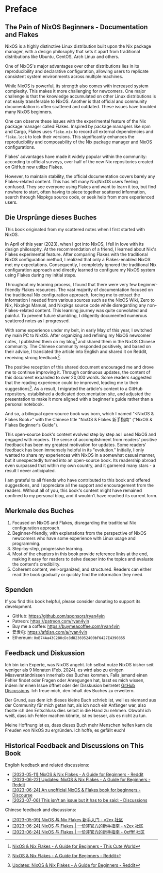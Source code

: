 # Preface

## The Pain of NixOS Beginners - Documentation and Flakes

NixOS is a highly distinctive Linux distribution built upon the Nix package manager, with
a design philosophy that sets it apart from traditional distributions like Ubuntu, CentOS,
Arch Linux and others.

One of NixOS's major advantages over other distributions lies in its reproducibility and
declarative configuration, allowing users to replicate consistent system environments
across multiple machines.

While NixOS is powerful, its strength also comes with increased system complexity. This
makes it more challenging for newcomers. One major challenge is that the knowledge
accumulated on other Linux distributions is not easily transferable to NixOS. Another is
that official and community documentation is often scattered and outdated. These issues
have troubled many NixOS beginners.

One can observe these issues with the experimental feature of the Nix package manager
called Flakes. Inspired by package managers like npm and Cargo, Flakes uses `flake.nix` to
record all external dependencies and `flake.lock` to lock their versions. This
significantly enhances the reproducibility and composability of the Nix package manager
and NixOS configurations.

Flakes' advantages have made it widely popular within the community: according to official
surveys, over half of the new Nix repositories created on GitHub now utilize Flakes.

However, to maintain stability, the official documentation covers barely any
Flakes-related content. This has left many Nix/NixOS users feeling confused. They see
everyone using Flakes and want to learn it too, but find nowhere to start, often having to
piece together scattered information, search through Nixpkgs source code, or seek help
from more experienced users.

## Die Ursprünge dieses Buches

This book originated from my scattered notes when I first started with NixOS.

In April of this year (2023), when I got into NixOS, I fell in love with its design
philosophy. At the recommendation of a friend, I learned about Nix's Flakes experimental
feature. After comparing Flakes with the traditional NixOS configuration method, I
realized that only a Flakes-enabled NixOS met my expectations. Consequently, I completely
ignored the traditional Nix configuration approach and directly learned to configure my
NixOS system using Flakes during my initial steps.

Throughout my learning process, I found that there were very few beginner-friendly Flakes
resources. The vast majority of documentation focused on the traditional Nix configuration
approach, forcing me to extract the information I needed from various sources such as the
NixOS Wiki, Zero to Nix, Nixpkgs Manual, and Nixpkgs source code while disregarding any
non-Flakes-related content. This learning journey was quite convoluted and painful. To
prevent future stumbling, I diligently documented numerous scattered notes as I
progressed.

With some experience under my belt, in early May of this year, I switched my main PC to
NixOS. After organizing and refining my NixOS newcomer notes, I published them on my
blog[^1] and shared them in the NixOS Chinese community. The Chinese community responded
positively, and based on their advice, I translated the article into English and shared it
on Reddit, receiving strong feedback[^2].

The positive reception of this shared document encouraged me and drove me to continue
improving it. Through continuous updates, the content of this document expanded to over
20,000 words. Some readers suggested that the reading experience could be improved,
leading me to their suggestions[^3]. As a result, I migrated the article's content to a
GitHub repository, established a dedicated documentation site, and adjusted the
presentation to make it more aligned with a beginner's guide rather than a personal
notebook.

And so, a bilingual open-source book was born, which I named "<NixOS & Flakes Book>" with
the Chinese title "NixOS & Flakes 新手指南" ("NixOS & Flakes Beginner's Guide").

This open-source book's content evolved step by step as I used NixOS and engaged with
readers. The sense of accomplishment from readers' positive feedback has been my greatest
motivation for updates. Some readers' feedback has been immensely helpful in its
"evolution." Initially, I only wanted to share my experiences with NixOS in a somewhat
casual manner, but it unexpectedly turned into an open-source book. Its readership abroad
even surpassed that within my own country, and it garnered many stars - a result I never
anticipated.

I am grateful to all friends who have contributed to this book and offered suggestions,
and I appreciate all the support and encouragement from the readers. Without all of you,
this book's content might have remained confined to my personal blog, and it wouldn't have
reached its current form.

## Merkmale des Buches

1. Focused on NixOS and Flakes, disregarding the traditional Nix configuration approach.
2. Beginner-friendly, with explanations from the perspective of NixOS newcomers who have
   some experience with Linux usage and programming.
3. Step-by-step, progressive learning.
4. Most of the chapters in this book provide reference links at the end, making it easy
   for readers to delve deeper into the topics and evaluate the content's credibility.
5. Coherent content, well-organized, and structured. Readers can either read the book
   gradually or quickly find the information they need.

## Spenden

If you find this book helpful, please consider donating to support its development.

- GitHub: <https://github.com/sponsors/ryan4yin>
- Patreon: <https://patreon.com/ryan4yin>
- Buy me a coffee: <https://buymeacoffee.com/ryan4yin>
- 爱发电: <https://afdian.com/a/ryan4yin>
- Ethereum: `0xB74Aa43C280cDc8d8236952400bF6427E4390855`

## Feedback und Diskussion 

Ich bin kein Experte, was NixOS angeht. Ich selbst nutze NixOS bisher seit 
weniger als 9 Monaten (Feb. 2024), es wird also zu einigen Missverständnissen 
innerhalb des Buches kommen. Falls jemand einen Fehler findet oder Fragen oder 
Anregungen hat, lasst es mich wissen, indem ihr einen Issue öffnet oder der 
Disskusion beitretet [GitHub Discussions](https://github.com/ryan4yin/nixos-and-flakes-book/discussions).
Ich freue mich, den Inhalt des Buches zu 
erweitern.

Der Grund, aus dem ich dieses kleine Buch schrieb ist, weil es niemand aus der 
Community für mich getan hat, als ich noch ein Anfänger war, also fasste ich den 
Entschluss dies selbst in die Hand zu nehmen. Obwohl ich weiß, dass ich Fehler 
machen könnte, ist es besser, als es nicht zu tun.

Meine Hoffnung ist es, dass dieses Buch mehr Menschen helfen kann die Freuden von 
NixOS zu ergründen. Ich hoffe, es gefällt euch!

## Historical Feedback and Discussions on This Book

English feedback and related discussions:

- [[2023-05-11] NixOS & Nix Flakes - A Guide for Beginners - Reddit](https://www.reddit.com/r/NixOS/comments/13dxw9d/nixos_nix_flakes_a_guide_for_beginners/)
- [[2023-06-22] Updates: NixOS & Nix Flakes - A Guide for Beginners - Reddit](https://www.reddit.com/r/NixOS/comments/14fvz1q/updates_nixos_nix_flakes_a_guide_for_beginners/)
- [[2023-06-24] An unofficial NixOS & Flakes book for beginners - Discourse](https://discourse.nixos.org/t/an-unofficial-nixos-flakes-book-for-beginners/29561)
- [[2023-07-06] This isn't an issue but it has to be said: - Discussions](https://github.com/ryan4yin/nixos-and-flakes-book/discussions/43)

Chinese feedback and discussions:

- [[2023-05-09] NixOS 与 Nix Flakes 新手入门 - v2ex 社区](https://www.v2ex.com/t/938569#reply45)
- [[2023-06-24] NixOS 与 Flakes | 一份非官方的新手指南 - v2ex 社区](https://www.v2ex.com/t/951190#reply9)
- [[2023-06-24] NixOS 与 Flakes | 一份非官方的新手指南 - 0xffff 社区](https://0xffff.one/d/1547-nixos-yu-flakes-yi-fen-fei-guan)

[^1]:
    [NixOS & Nix Flakes - A Guide for Beginners - This Cute World](https://thiscute.world/en/posts/nixos-and-flake-basics/)

[^2]:
    [NixOS & Nix Flakes - A Guide for Beginners - Reddit](https://www.reddit.com/r/NixOS/comments/13dxw9d/nixos_nix_flakes_a_guide_for_beginners/)

[^3]:
    [Updates: NixOS & Nix Flakes - A Guide for Beginners - Reddit](https://www.reddit.com/r/NixOS/comments/14fvz1q/comment/jp4xhj3/?context=3)
